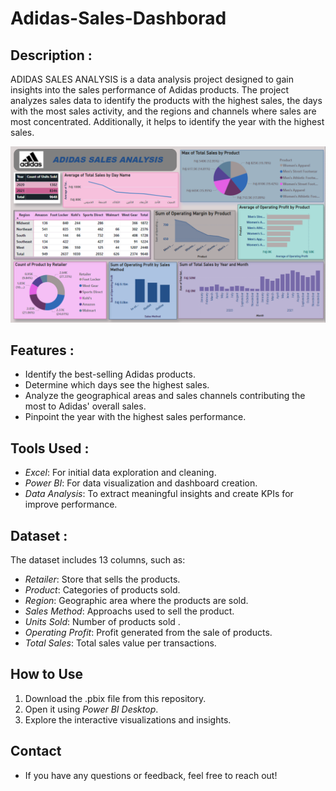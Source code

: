 # Adidas-Sales-Dashborad
## Description :

ADIDAS SALES ANALYSIS is a data analysis project designed to gain insights into the sales performance of Adidas products. The project analyzes sales data to identify the products with the highest sales, the days with the most sales activity, and the regions and channels where sales are most concentrated. Additionally, it helps to identify the year with the highest sales.

![Adidas Sales Dashboard](https://github.com/HagarAyad5/Adidas-Sales-Dashborad/blob/main/FINAL%20DASHBOEARD.png)
## Features :

- Identify the best-selling Adidas products.
- Determine which days see the highest sales.
- Analyze the geographical areas and sales channels contributing the most to Adidas' overall sales.
- Pinpoint the year with the highest sales performance.

## Tools Used :

- *Excel*: For initial data exploration and cleaning.
- *Power BI*: For data visualization and dashboard creation.
- *Data Analysis*: To extract meaningful insights and create KPIs for improve performance.

## Dataset :

The dataset includes 13 columns, such as:

- *Retailer*: Store that sells the products.
- *Product*: Categories of products sold.
- *Region*: Geographic area where the products are sold.
- *Sales Method*: Approachs used to sell the product.
- *Units Sold*: Number of products sold .
- *Operating Profit*: Profit generated from the sale of products.
- *Total Sales*: Total sales value per transactions.

## How to Use

1. Download the .pbix file from this repository.
2. Open it using *Power BI Desktop*.
3. Explore the interactive visualizations and insights.

## Contact 
- If you have any questions or feedback, feel free to reach out!
